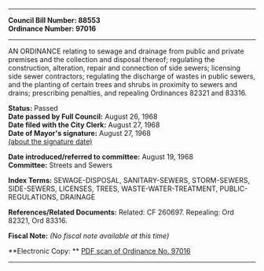 * * * * *  
  
**Council Bill Number: [](#h0)[](#h2)88553**   
**Ordinance Number: 97016**  
  
* * * * *  
  
AN ORDINANCE relating to sewage and drainage from public and private premises and the collection and disposal thereof; regulating the construction, alteration, repair and connection of side sewers; licensing side sewer contractors; regulating the discharge of wastes in public sewers, and the planting of certain trees and shrubs in proximity to sewers and drains; prescribing penalties, and repealing Ordinances 82321 and 83316.  
  
**Status:** Passed   
**Date passed by Full Council:** August 26, 1968   
**Date filed with the City Clerk:** August 27, 1968   
**Date of Mayor's signature:** August 27, 1968   
[(about the signature date)](/~public/approvaldate.htm)   
  
  
**Date introduced/referred to committee:** August 19, 1968   
**Committee:** Streets and Sewers   
  
**Index Terms:** SEWAGE-DISPOSAL, SANITARY-SEWERS, STORM-SEWERS, SIDE-SEWERS, LICENSES, TREES, WASTE-WATER-TREATMENT, PUBLIC-REGULATIONS, DRAINAGE  
  
**References/Related Documents:** Related: CF 260697. Repealing: Ord 82321, Ord 83316.  
  
**Fiscal Note:** *(No fiscal note available at this time)*  
  
**Electronic Copy: ** [PDF scan of Ordinance No. 97016](/~archives/Ordinances/Ord_97016.pdf)  
  
* * * * *  
